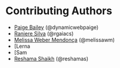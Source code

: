 # Contributing Authors


* [Paige Bailey](http://www.github.com/dynamicwebpaige) (@dynamicwebpaige)
* [Raniere Silva](https://github.com/rgaiacs) (@rgaiacs)
* [Melissa Weber Mendonça](https://github.com/melissawm) (@melissawm)
* [Lerna
* [Sam
* [Reshama Shaikh](https://github.com/reshamas) (@reshamas)
